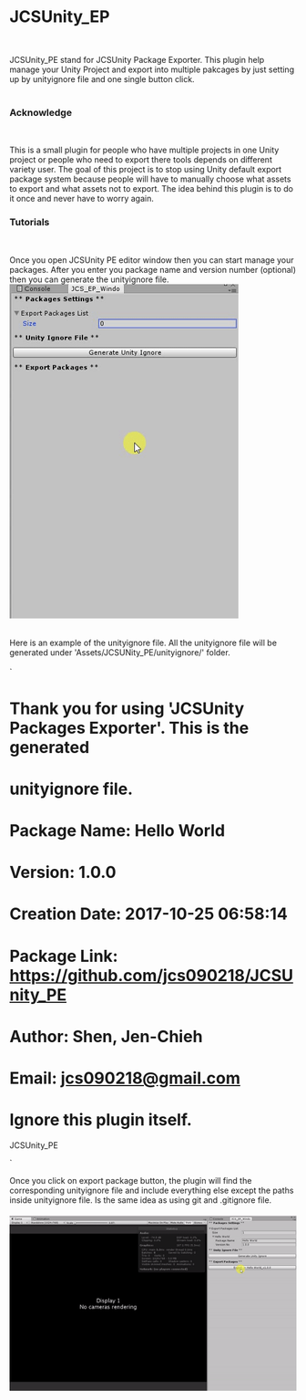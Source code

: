 # JCSUnity_EP #
<br/>


JCSUnity_PE stand for JCSUnity Package Exporter. This plugin help
manage your Unity Project and export into multiple pakcages by 
just setting up by unityignore file and one single button click. 
<br/><br/>

### Acknowledge ###
<br/>

This is a small plugin for people who have multiple projects in one 
Unity project or people who need to export there tools depends on 
different variety user. The goal of this project is to stop using 
Unity default export package system because people will have to 
manually choose what assets to export and what assets not to export. 
The idea behind this plugin is to do it once and never have to 
worry again.

### Tutorials ###
<br/>

Once you open JCSUnity PE editor window then you can start manage
your packages. After you enter you package name and version number
(optional) then you can generate the unityignore file. <br/>
<img src="./screen_shot/package-manage.gif"/>
<br/><br/>

Here is an example of the unityignore file. All the unityignore 
file will be generated under 'Assets/JCSUNity_PE/unityignore/'
folder. 
<br/><br/>
`
# 
# Thank you for using 'JCSUnity Packages Exporter'. This is the generated 
# unityignore file.
# 
# Package Name: Hello World
# Version: 1.0.0
# Creation Date: 2017-10-25 06:58:14 
# 
# Package Link: https://github.com/jcs090218/JCSUnity_PE
# Author: Shen, Jen-Chieh
# Email: jcs090218@gmail.com
# 

# Ignore this plugin itself.
JCSUnity_PE

`
<br/>

Once you click on export package button, the plugin will
find the corresponding unityignore file and include everything 
else except the paths inside unityignore file. Is the same
idea as using git and .gitignore file.
<br/><br/>
<img src="./screen_shot/export-package.gif"/>
<br/><br/>
